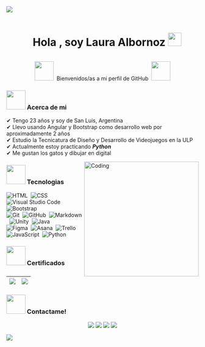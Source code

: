 <!--horizontal divider(gradiant)-->
<img src="https://user-images.githubusercontent.com/73097560/115834477-dbab4500-a447-11eb-908a-139a6edaec5c.gif">

<div id="user-content-toc">
  <ul align="center">
    <summary><h1 style="display: inline-block">Hola , soy Laura Albornoz <img src="https://media.giphy.com/media/hvRJCLFzcasrR4ia7z/giphy.gif" width="35"></h1></summary>
  </ul>
</div>

<p align="center"> <img src="https://media.giphy.com/media/x49DCuOOBiurrmlEov/giphy.gif" width="50"/>&nbsp; Bienvenidos/as a mi perfil de GitHub &nbsp;<img src="https://media.giphy.com/media/x49DCuOOBiurrmlEov/giphy.gif" width="50"/> </p>

### <img src="https://media.giphy.com/media/5WNhxOEzGbTKo/giphy.gif" width="50"/> Acerca de mi

✔ Tengo 23 años y soy de San Luis, Argentina<br>
✔ Llevo usando Angular y Bootstrap como desarrollo web por aproximadamente 2 años<br>
✔ Estudio la Tecnicatura de Diseño y Desarrollo de Videojuegos en la ULP<br>
✔ Actualmente estoy practicando ***Python***<br>
✔ Me gustan los gatos y dibujar en digital

<img align="right" alt="Coding" width="300" src="https://cdn.dribbble.com/users/1277312/screenshots/14733298/media/39b1045e593737587dd60e42c8422d1f.gif" >

### <img src="https://media.giphy.com/media/5WNhxOEzGbTKo/giphy.gif" width="50"/> Tecnologias

![HTML](https://img.shields.io/badge/-HTML-05122A?style=flat&logo=HTML5)&nbsp;
![CSS](https://img.shields.io/badge/-CSS-05122A?style=flat&logo=CSS3&logoColor=1572B6)&nbsp;
![Visual Studio Code](https://img.shields.io/badge/-Visual%20Studio%20Code-05122A?style=flat&logo=visual-studio-code)&nbsp;
![Bootstrap](https://img.shields.io/badge/-Bootstrap-05122A?style=flat&logo=bootstrap&logoColor=563D7C)\
![Git](https://img.shields.io/badge/-Git-05122A?style=flat&logo=git)&nbsp;
![GitHub](https://img.shields.io/badge/-GitHub-05122A?style=flat&logo=github)&nbsp;
![Markdown](https://img.shields.io/badge/-Markdown-05122A?style=flat&logo=markdown)&nbsp;
![Unity](https://img.shields.io/badge/-Unity-05122A?style=flat&logo=unity)&nbsp;
![Java](https://img.shields.io/badge/-Java-05122A?style=flat&logo=java)\
![Figma](https://img.shields.io/badge/-Figma-05122A?style=flat&logo=figma)&nbsp;
![Asana](https://img.shields.io/badge/-Asana-05122A?style=flat&logo=asana)&nbsp;
![Trello](https://img.shields.io/badge/-Trello-05122A?style=flat&logo=trello)&nbsp;
![JavaScript](https://img.shields.io/badge/-JavaScript-05122A?style=flat&logo=javascript)&nbsp;
![Python](https://img.shields.io/badge/-Python-05122A?style=flat&logo=python)&nbsp;

### <img src="https://media.giphy.com/media/5WNhxOEzGbTKo/giphy.gif" width="50"/> Certificados
<!-- Badges de certificados -->
|[![](https://img.shields.io/badge/Argentina_Programa_3.0-blue?style=for-the-badge)](https://raw.githubusercontent.com/AlbLaura/AlbLaura/main/Certificado_YoProgramo-1.png)|[![](https://img.shields.io/badge/EFSet_English-C1-green?style=for-the-badge)](https://raw.githubusercontent.com/Aryagm/Aryagm/main/Certificates/Intermediate%20Python-1.jpg)|
|---|---|

### <img src="https://media.giphy.com/media/5WNhxOEzGbTKo/giphy.gif" width="50"/> Contactame!

<p align="center">
  <a href="https://www.linkedin.com/in/laura-soledad-albornoz-01/"><img src="https://img.shields.io/badge/-Laura_Soledad_Albornoz-0077B5?style=flat&logo=Linkedin&logoColor=white"/></a>
  <a href="mailto:albornoz.laurasol@gmail.com"><img src="https://img.shields.io/badge/-albornoz.laurasol@gmail.com-D14836?style=flat&logo=Gmail&logoColor=white"/></a>
  <img src="https://img.shields.io/badge/-alb__laura-5865F2?style=flat&logo=discord&logoColor=white"/>
  <a href="https://instagram.com/alb_laura_"><img src="https://img.shields.io/badge/-alb__laura__-E4405F?style=flat&logo=Instagram&logoColor=white"/></a>
</p>

<!--horizontal divider(gradiant)-->
<img src="https://user-images.githubusercontent.com/73097560/115834477-dbab4500-a447-11eb-908a-139a6edaec5c.gif">
